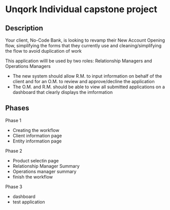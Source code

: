 # Unqork Individual capstone project
## Description
Your client, No-Code Bank, is looking to revamp their New Account Opening flow, simplifying the forms that they
currently use and cleaning/simplifying the flow to avoid duplication of work

This application willl be used by two roles: Relationship Managers and Operations Managers
* The new system should allow R.M. to input information on behalf of the client and for an O.M. to review and approve/decline the application
* The O.M. and R.M. should be able to view all submitted applications on a dashboard that clearly displays the imformation

## Phases
Phase 1
* Creating the workflow
* Client information page
* Entity information page

Phase 2
* Product selectin page
* Relationship Manager Summary
* Operations manager summary
* finish the workflow

Phase 3
* dashboard
* test application
